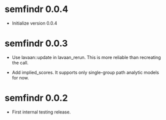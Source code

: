 # semfindr 0.0.4

- Initialize version 0.0.4

# semfindr 0.0.3

- Use lavaan::update in lavaan_rerun. This is more reliable than recreating the call.

- Add implied_scores. It supports only single-group path analytic models for now.

# semfindr 0.0.2

- First internal testing release.
